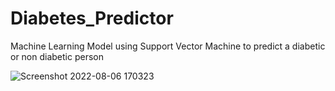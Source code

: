 # Diabetes_Predictor
Machine Learning Model using Support Vector Machine to predict a diabetic or non diabetic person


![Screenshot 2022-08-06 170323](https://user-images.githubusercontent.com/80040409/183247152-01d03c93-0fb2-4e96-94c3-bdd24aa9dfc1.png)
